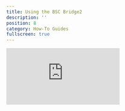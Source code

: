 ```yaml
---
title: Using the BSC Bridge2
description: ''
position: 8
category: How-To Guides
fullscreen: true
---
```


<div class="video-container">
  <iframe src="https://www.youtube-nocookie.com/embed/gTU__t3g97k" frameborder="0" allow="accelerometer; autoplay; encrypted-media; gyroscope; picture-in-picture" allowfullscreen></iframe>
</div>
